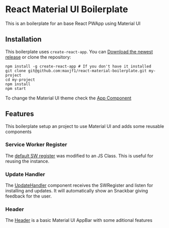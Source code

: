 # React Material UI Boilerplate

This is an boilerplate for an base React PWApp using Material UI

## Installation

This boilerplate uses `create-react-app`. You can [Download the newest release](https://github.com/maxjf1/react-material-boilerplate/releases) or clone the repository:

    npm install -g create-react-app # If you don't have it installed
    git clone git@github.com:maxjf1/react-material-boilerplate.git my-project
    cd my-project
    npm install
    npm start

To change the Material UI theme check the [App Component](src/App.js)

## Features

This boilerplate setup an project to use Material UI and adds some reusable components

### Service Worker Register

The [default SW register](src/registerServiceWorker.js) was modified to an JS Class. This is useful for reusing the instance.

### Update Handler

The [UpdateHandler](src/components/UpdateHandler.js) component receives the SWRegister and listen for installing and updates. It will automatically show an Snackbar giving feedback for the user.

### Header

The [Header](src/components/Header.js) is a basic Material UI AppBar with some aditional features
